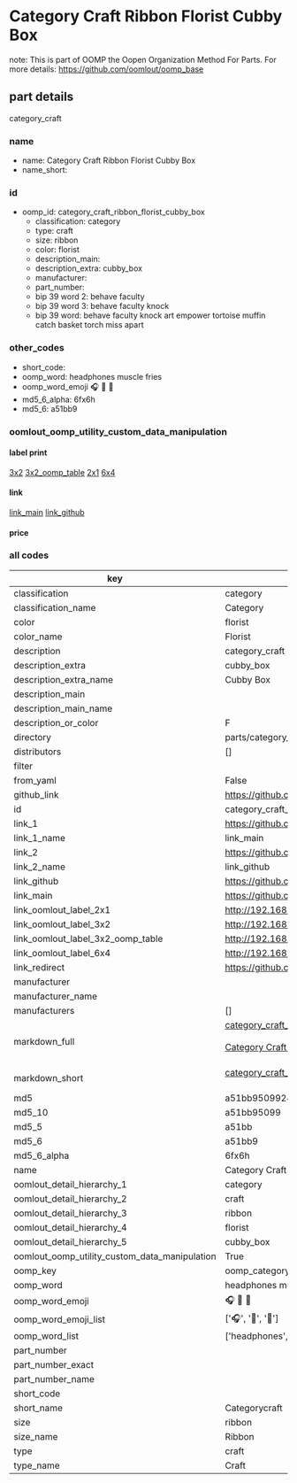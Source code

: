 # Category Craft Ribbon Florist Cubby Box  

note: This is part of OOMP the Oopen Organization Method For Parts. For more details: https://github.com/oomlout/oomp_base

##  part details
  



category_craft



### name
* name: Category Craft Ribbon Florist Cubby Box
* name_short: 
### id
* oomp_id: category_craft_ribbon_florist_cubby_box
  * classification: category
  * type: craft
  * size: ribbon
  * color: florist
  * description_main: 
  * description_extra: cubby_box
  * manufacturer: 
  * part_number: 
  * bip 39 word 2: behave faculty
  * bip 39 word 3: behave faculty knock
  * bip 39 word: behave faculty knock art empower tortoise muffin catch basket torch miss apart

### other_codes
* short_code: 
* oomp_word: headphones muscle fries
* oomp_word_emoji :headphones: :muscle: :fries:
* md5_6_alpha: 6fx6h
* md5_6: a51bb9






### oomlout_oomp_utility_custom_data_manipulation
#### label print
[3x2](http://192.168.1.245:1112/?label=oomp%206fx6h)
[3x2_oomp_table](http://192.168.1.108:1112/?label=oomp%206fx6h)
[2x1](http://192.168.1.242:1112/?label=oomp%206fx6h)
[6x4](http://192.168.1.55:1112/?label=oomp%206fx6h)    

#### link

[link_main](https://github.com/oomlout/oomlout_oomp_version_1_messy/tree/main/parts/category_craft_ribbon_florist_cubby_box) [link_github](https://github.com/oomlout/oomlout_oomp_version_1_messy/tree/main/parts/category_craft_ribbon_florist_cubby_box)                             

#### price







### all codes 
| key | value |  
| --- | --- |  
| classification | category |  
| classification_name | Category |  
| color | florist |  
| color_name | Florist |  
| description | category_craft |  
| description_extra | cubby_box |  
| description_extra_name | Cubby Box |  
| description_main |  |  
| description_main_name |  |  
| description_or_color | F  |  
| directory | parts/category_craft_ribbon_florist_cubby_box |  
| distributors | [] |  
| filter |  |  
| from_yaml | False |  
| github_link | https://github.com/oomlout/oomlout_oomp_part_src/tree/main/parts/category_craft_ribbon_florist_cubby_box |  
| id | category_craft_ribbon_florist_cubby_box |  
| link_1 | https://github.com/oomlout/oomlout_oomp_version_1_messy/tree/main/parts/category_craft_ribbon_florist_cubby_box |  
| link_1_name | link_main |  
| link_2 | https://github.com/oomlout/oomlout_oomp_version_1_messy/tree/main/parts/category_craft_ribbon_florist_cubby_box |  
| link_2_name | link_github |  
| link_github | https://github.com/oomlout/oomlout_oomp_version_1_messy/tree/main/parts/category_craft_ribbon_florist_cubby_box |  
| link_main | https://github.com/oomlout/oomlout_oomp_version_1_messy/tree/main/parts/category_craft_ribbon_florist_cubby_box |  
| link_oomlout_label_2x1 | http://192.168.1.242:1112/?label=oomp%206fx6h |  
| link_oomlout_label_3x2 | http://192.168.1.245:1112/?label=oomp%206fx6h |  
| link_oomlout_label_3x2_oomp_table | http://192.168.1.108:1112/?label=oomp%206fx6h |  
| link_oomlout_label_6x4 | http://192.168.1.55:1112/?label=oomp%206fx6h |  
| link_redirect | https://github.com/oomlout/oomlout_oomp_version_1_messy/tree/main/parts/category_craft_ribbon_florist_cubby_box |  
| manufacturer |  |  
| manufacturer_name |  |  
| manufacturers | [] |  
| markdown_full | [category_craft_ribbon_florist_cubby_box](none)<br>[](none)<br>[Category Craft Ribbon Florist Cubby Box](none)<br><br> |  
| markdown_short | [category_craft_ribbon_florist_cubby_box](none)<br><br> |  
| md5 | a51bb95099241227962480ccf79468a3 |  
| md5_10 | a51bb95099 |  
| md5_5 | a51bb |  
| md5_6 | a51bb9 |  
| md5_6_alpha | 6fx6h |  
| name | Category Craft Ribbon Florist Cubby Box |  
| oomlout_detail_hierarchy_1 | category |  
| oomlout_detail_hierarchy_2 | craft |  
| oomlout_detail_hierarchy_3 | ribbon |  
| oomlout_detail_hierarchy_4 | florist |  
| oomlout_detail_hierarchy_5 | cubby_box |  
| oomlout_oomp_utility_custom_data_manipulation | True |  
| oomp_key | oomp_category_craft_ribbon_florist_cubby_box |  
| oomp_word | headphones muscle fries |  
| oomp_word_emoji | :headphones: :muscle: :fries: |  
| oomp_word_emoji_list | [':headphones:', ':muscle:', ':fries:'] |  
| oomp_word_list | ['headphones', 'muscle', 'fries'] |  
| part_number |  |  
| part_number_exact |  |  
| part_number_name |  |  
| short_code |  |  
| short_name | Categorycraft |  
| size | ribbon |  
| size_name | Ribbon |  
| type | craft |  
| type_name | Craft |  

